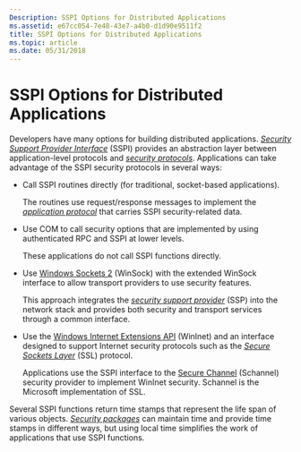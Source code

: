 ```yaml
---
Description: SSPI Options for Distributed Applications
ms.assetid: e67cc054-7e48-43e7-a4b0-d1d90e9511f2
title: SSPI Options for Distributed Applications
ms.topic: article
ms.date: 05/31/2018
---
```


# SSPI Options for Distributed Applications

Developers have many options for building distributed applications. [*Security Support Provider Interface*](../secgloss/s-gly.md) (SSPI) provides an abstraction layer between application-level protocols and [*security protocols*](../secgloss/s-gly.md). Applications can take advantage of the SSPI security protocols in several ways:

-   Call SSPI routines directly (for traditional, socket-based applications).

    The routines use request/response messages to implement the [*application protocol*](../secgloss/a-gly.md) that carries SSPI security-related data.

-   Use COM to call security options that are implemented by using authenticated RPC and SSPI at lower levels.

    These applications do not call SSPI functions directly.

-   Use [Windows Sockets 2](../winsock/windows-sockets-start-page-2.md) (WinSock) with the extended WinSock interface to allow transport providers to use security features.

    This approach integrates the [*security support provider*](../secgloss/s-gly.md) (SSP) into the network stack and provides both security and transport services through a common interface.

-   Use the [Windows Internet Extensions API](../wininet/portal.md) (WinInet) and an interface designed to support Internet security protocols such as the [*Secure Sockets Layer*](../secgloss/s-gly.md) (SSL) protocol.

    Applications use the SSPI interface to the [Secure Channel](secure-channel.md) (Schannel) security provider to implement WinInet security. Schannel is the Microsoft implementation of SSL.

Several SSPI functions return time stamps that represent the life span of various objects. [*Security packages*](../secgloss/s-gly.md) can maintain time and provide time stamps in different ways, but using local time simplifies the work of applications that use SSPI functions.

 

 
